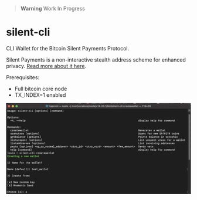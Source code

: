 > **Warning**
> Work In Progress

# silent-cli

CLI Wallet for the Bitcoin Silent Payments Protocol.

Silent Payments is a non-interactive stealth address scheme for enhanced privacy. [Read more about it here](https://gist.github.com/RubenSomsen/c43b79517e7cb701ebf77eec6dbb46b8).

Prerequisites:
- Full bitcoin core node
- TX_INDEX=1 enabled

![CLI Preview](screenshot.png)
